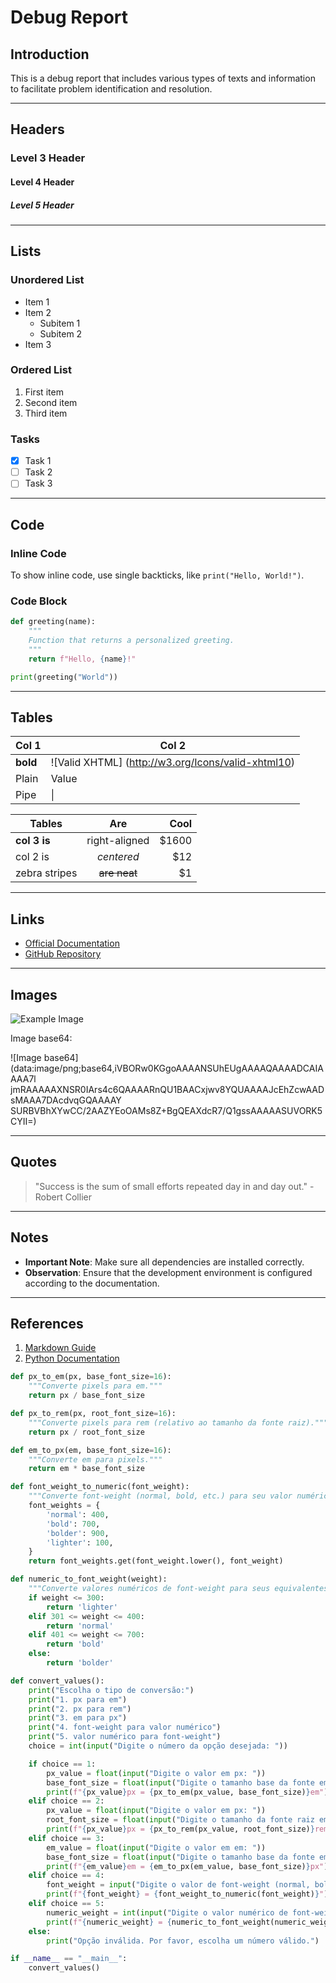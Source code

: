 # Debug Report

## Introduction

This is a debug report that includes various types of texts and information to facilitate problem identification and resolution.

---

## Headers

### Level 3 Header

#### Level 4 Header

##### Level 5 Header

---

## Lists

### Unordered List

- Item 1
- Item 2
    - Subitem 1
    - Subitem 2
- Item 3

### Ordered List

1. First item
2. Second item
3. Third item

### Tasks

- [x] Task 1
- [ ] Task 2
- [ ] Task 3

---

## Code

### Inline Code

To show inline code, use single backticks, like `print("Hello, World!")`.

### Code Block

```python
def greeting(name):
    """
    Function that returns a personalized greeting.
    """
    return f"Hello, {name}!"

print(greeting("World"))
```

---

## Tables

| Col 1   | Col 2                                              |
|-------- |----------------------------------------------------|
|**bold** | ![Valid XHTML] (http://w3.org/Icons/valid-xhtml10) |
| Plain   | Value                                              |
| Pipe    | \|                                                 |

| Tables        | Are           | Cool  |
| ------------- |:-------------:| -----:|
| **col 3 is**  | right-aligned | $1600 |
| col 2 is      | *centered*    |   $12 |
| zebra stripes | ~~are neat~~  |    $1 |

---

## Links

- [Official Documentation](https://www.example.com)
- [GitHub Repository](https://github.com/user/repo)

---

## Images

![Example Image](http://w3.org/Icons/valid-xhtml10)

Image base64:

![Image base64](data:image/png;base64,iVBORw0KGgoAAAANSUhEUgAAAAQAAAADCAIAAAA7l
jmRAAAAAXNSR0IArs4c6QAAAARnQU1BAACxjwv8YQUAAAAJcEhZcwAADsMAAA7DAcdvqGQAAAAY
SURBVBhXYwCC/2AAZYEoOAMs8Z+BgQEAXdcR7/Q1gssAAAAASUVORK5CYII=)

---

## Quotes

> "Success is the sum of small efforts repeated day in and day out." - Robert Collier

---

## Notes

- **Important Note**: Make sure all dependencies are installed correctly.
- **Observation**: Ensure that the development environment is configured according to the documentation.

---

## References

1. [Markdown Guide](https://www.markdownguide.org/)
2. [Python Documentation](https://docs.python.org/3/)

```python
def px_to_em(px, base_font_size=16):
    """Converte pixels para em."""
    return px / base_font_size

def px_to_rem(px, root_font_size=16):
    """Converte pixels para rem (relativo ao tamanho da fonte raiz)."""
    return px / root_font_size

def em_to_px(em, base_font_size=16):
    """Converte em para pixels."""
    return em * base_font_size

def font_weight_to_numeric(font_weight):
    """Converte font-weight (normal, bold, etc.) para seu valor numérico equivalente."""
    font_weights = {
        'normal': 400,
        'bold': 700,
        'bolder': 900,
        'lighter': 100,
    }
    return font_weights.get(font_weight.lower(), font_weight)

def numeric_to_font_weight(weight):
    """Converte valores numéricos de font-weight para seus equivalentes nominais."""
    if weight <= 300:
        return 'lighter'
    elif 301 <= weight <= 400:
        return 'normal'
    elif 401 <= weight <= 700:
        return 'bold'
    else:
        return 'bolder'

def convert_values():
    print("Escolha o tipo de conversão:")
    print("1. px para em")
    print("2. px para rem")
    print("3. em para px")
    print("4. font-weight para valor numérico")
    print("5. valor numérico para font-weight")
    choice = int(input("Digite o número da opção desejada: "))

    if choice == 1:
        px_value = float(input("Digite o valor em px: "))
        base_font_size = float(input("Digite o tamanho base da fonte em px (padrão 16px): ") or 16)
        print(f"{px_value}px = {px_to_em(px_value, base_font_size)}em")
    elif choice == 2:
        px_value = float(input("Digite o valor em px: "))
        root_font_size = float(input("Digite o tamanho da fonte raiz em px (padrão 16px): ") or 16)
        print(f"{px_value}px = {px_to_rem(px_value, root_font_size)}rem")
    elif choice == 3:
        em_value = float(input("Digite o valor em em: "))
        base_font_size = float(input("Digite o tamanho base da fonte em px (padrão 16px): ") or 16)
        print(f"{em_value}em = {em_to_px(em_value, base_font_size)}px")
    elif choice == 4:
        font_weight = input("Digite o valor de font-weight (normal, bold, etc.): ")
        print(f"{font_weight} = {font_weight_to_numeric(font_weight)}")
    elif choice == 5:
        numeric_weight = int(input("Digite o valor numérico de font-weight: "))
        print(f"{numeric_weight} = {numeric_to_font_weight(numeric_weight)}")
    else:
        print("Opção inválida. Por favor, escolha um número válido.")

if __name__ == "__main__":
    convert_values()
```
